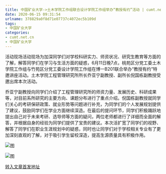 ```yaml
---
title: 中国矿业大学->土木学院工作组联合设计学院工作组举办“教授有约”活动 | cumt.net.cn
date: 2020-06-15 09:31:54
urlname: 378829a0f8d71e07737c4072ec5b109d
tags: 
- 中国矿业大学
categories:
- cumt.net.cn
- 中国矿业大学
---
```

活动现场活动现场为加深同学们对学校科研实力、师资状况、研究生教育等方面的了解，解答同学们在学习与生活方面的疑惑，6月11日晚7点，桃苑区分党工委土木学院工作组与竹苑区分党工委设计学院工作组在博一B201联合举办“教授有约”特邀讲座活动。土木学院工程管理研究所所长乔亚宁副教授、副所长倪国栋副教授受邀出席本次活动。

乔亚宁副教授向同学们介绍了工程管理研究所的师资力量、发展历史、科研成果等，对目前系所研究的主要方向、课题分布进行了重点介绍。倪国栋副教授就同学们关心的考研保研政策、就业形势等问题进行补充，为同学们的个人发展规划提供了建议，鼓励同学们在学业方面继续深造。在最后的提问环节，同学们积极踊跃地提出自己对于未来考研、选导师等方面的疑问，两位老师都进行了详细而全面的解答，并根据自身的经验为同学们提供了宝贵的建议。本次活扩宽了同学们的视野、解答了同学们在职业生涯规划中的疑惑，同时也让同学们对于学校相关专业有了更加深刻直观的了解，对于吸引学生留校深造，提高生源质量具有积极作用。

![图](http://xwzx.cumt.edu.cn/_upload/article/images/c5/d7/cf2445fa4bafb0c5929782896da6/b997d62c-fb8a-4375-a23b-e079e1e8f6a0.jpg)

![图](http://xwzx.cumt.edu.cn/_upload/article/images/c5/d7/cf2445fa4bafb0c5929782896da6/de0cf0c1-05ac-4b52-8972-c3b42aa3f833.jpg)

[转入文章首发地址](http://xwzx.cumt.edu.cn/ad/2a/c523a568618/page.htm)